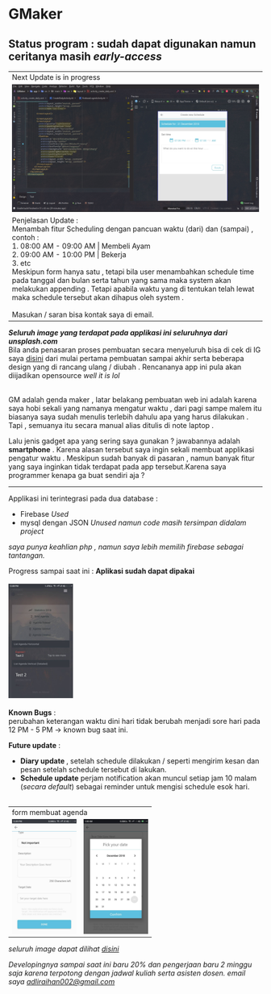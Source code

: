 # GMaker

<h2> Status program : sudah dapat digunakan namun ceritanya masih <i>early-access</i></h2>

<table>
  <tr>
    <td>Next Update is in progress</td>
  </tr>
  <tr>
    <td><img src="aplikasi_image/1546094694914.jpg" width="512px"></td>
  </tr>
  <tr>
    <td>
      Penjelasan Update :<br>
      Menambah fitur Scheduling dengan pancuan waktu (dari) dan (sampai) ,<br>
      contoh : <br>
         1. 08:00 AM - 09:00 AM | Membeli Ayam <br>
         2. 09:00 AM - 10:00 PM | Bekerja <br>
         3. etc<br>
      Meskipun form hanya satu , tetapi bila user menambahkan schedule time pada tanggal dan bulan serta tahun yang sama
      maka system akan melakukan appending . Tetapi apabila waktu yang di tentukan telah lewat maka schedule tersebut
      akan dihapus oleh system .  
      <br><br>
      Masukan / saran bisa kontak saya di email. 
    </td>
  </tr>
</table>



<i><b>Seluruh image yang terdapat pada applikasi ini seluruhnya dari unsplash.com</b></i>
<br>
Bila anda penasaran proses pembuatan secara menyeluruh bisa di cek di IG saya <a href="https://www.instagram.com/adli.raihan/">disini</a>
dari mulai pertama pembuatan sampai akhir serta beberapa design yang di rancang ulang / diubah . Rencananya app ini pula akan diijadikan opensource <i> well it is lol </i>
<br><br>

GM adalah genda maker , 
latar belakang pembuatan web ini adalah karena saya hobi sekali yang namanya mengatur waktu , dari pagi sampe malem itu biasanya
saya sudah menulis terlebih dahulu apa yang harus dilakukan . Tapi , semuanya itu secara manual alias ditulis di note laptop .

Lalu jenis gadget apa yang sering saya gunakan ? jawabannya adalah <b>smartphone</b> . Karena alasan tersebut saya ingin
sekali membuat applikasi pengatur waktu . Meskipun sudah banyak di pasaran , namun banyak fitur yang saya inginkan tidak terdapat pada app tersebut.Karena saya programmer kenapa ga buat sendiri aja ?

<hr/>

Applikasi ini terintegrasi pada dua database :
<ul>
<li>Firebase <i>Used</i></li>
<li>mysql dengan JSON <i>Unused namun code masih tersimpan didalam project</i></li>
</ul>
<i>saya punya keahlian php , namun saya lebih memilih firebase sebagai tantangan.</i>

Progress sampai saat ini : 
<b>Aplikasi sudah dapat dipakai</b>
<br><br>
<img src="aplikasi_image/1.jpg" width="128px">
<br><br>
<b>Known Bugs</b> : <br>
perubahan keterangan waktu dini hari tidak berubah menjadi sore hari pada 12 PM - 5 PM -> known bug saat ini.

<b>Future update</b> :
- <b>Diary update </b> , setelah schedule dilakukan / seperti mengirim kesan dan pesan setelah schedule tersebut di lakukan.
- <b>Schedule update</b> perjam notification akan muncul setiap jam 10 malam (<i>secara default</i>) sebagai reminder untuk mengisi schedule esok hari.
<br><br>
<center>
<table>
  <tr>
    <td colspan="2">form membuat agenda</td>
  </tr>
  <tr>
    <td><img src="aplikasi_image/4.jpg" width="128px"></td>
    <td><img src="aplikasi_image/25438.jpg" width="128px"></td>
  </tr>
</table>
</center>
<i>seluruh image dapat dilihat  <a href="https://github.com/Thibobs/GMaker/tree/master/aplikasi_image">disini</a>

Developingnya sampai saat ini baru 20% dan pengerjaan baru 2 minggu saja karena terpotong dengan jadwal kuliah serta asisten dosen.
email saya adliraihan002@gmail.com
